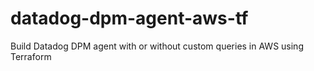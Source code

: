 # datadog-dpm-agent-aws-tf
Build Datadog DPM agent with or without custom queries in AWS using Terraform
